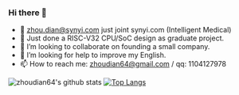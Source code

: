 ### Hi there 👋

- 🏥 zhou.dian@synyi.com just joint synyi.com (Intelligent Medical)
- 🌱 Just done a RISC-V32 CPU/SoC design as graduate project.
- 👯 I’m looking to collaborate on founding a small company.
- 🤔 I’m looking for help to improve my English.
- 📫 How to reach me: zhoudian64@gmail.com / qq: 1104127978

![zhoudian64's github stats](https://github-readme-stats.vercel.app/api?username=zhoudian64&show_icons=true&count_private=true)
[![Top Langs](https://github-readme-stats.vercel.app/api/top-langs/?username=zhoudian64)](https://github.com/anuraghazra/github-readme-stats)
